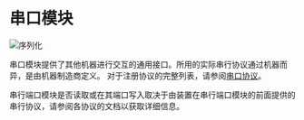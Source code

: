 # 串口模块

![序列化](item:tis3d:serial_port_module)

串口模块提供了其他机器进行交互的通用接口。所用的实际串行协议通过机器而异，是由机器制造商定义。 对于注册协议的完整列表，请参阅[串口协议](../protocols/index.md)。

串行端口模块是否读取或在其端口写入取决于由装置在串行端口模块的前面提供的串行协议，请参阅各协议的文档以获取详细信息。
